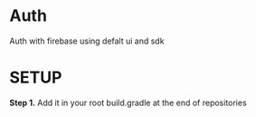 # Auth
Auth with firebase using defalt ui and sdk

<h1>SETUP</h1>
<p><strong>Step 1.</strong> Add it in your root build.gradle at the end of repositories</p>
